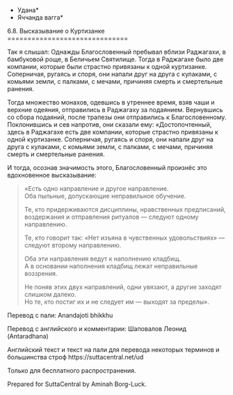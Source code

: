 * Удана*
* Яччанда вагга*

6\.8\. Высказывание о Куртизанке
\=\=\=\=\=\=\=\=\=\=\=\=\=\=\=\=\=\=\=\=\=\=\=\=\=\=\=\=\=\=

Так я слышал: Однажды Благословенный пребывал вблизи Раджагахи, в бамбуковой роще, в Беличьем Святилище\. Тогда в Раджагахе было две компании, которые были страстно привязаны к одной куртизанке\. Соперничая, ругаясь и споря, они напали друг на друга с кулаками, с комьями земли, с палками, с мечами, причиняя смерть и смертельные ранения\.

Тогда множество монахов, одевшись в утреннее время, взяв чаши и верхние одеяния, отправились в Раджагаху за подаянием\. Вернувшись со сбора подаяний, после трапезы они отправились к Благословенному\. Поклонившись и сев напротив, они сказали ему: «Достопочтенный, здесь в Раджагахе есть две компании, которые страстно привязаны к одной куртизанке\. Соперничая, ругаясь и споря, они напали друг на друга с кулаками, с комьями земли, с палками, с мечами, причиняя смерть и смертельные ранения\.

И тогда, осознав значимость этого, Благословенный произнёс это вдохновенное высказывание:

> «Есть одно направление и другое направление\.  
> Оба пыльные, допускающие неправильное обучение\.
>
> Те, кто придерживаются дисциплины, нравственных предписаний, воздержания и отправления ритуалов — следуют одному направлению\.
>
> Те, кто говорит так: «Нет изъяна в чувственных удовольствиях» — следуют второму направлению\.
>
> Оба эти направления ведут к наполнению кладбищ\.  
> А в основании наполнения кладбищ лежат неправильные воззрения\.
>
> Не поняв этих двух направлений, одни увязают, а другие заходят слишком далеко\.  
> Но те, кто постиг их и не следует им — выходят за пределы»\.

Перевод с пали: Anandajoti bhikkhu

Перевод с английского и комментарии: Шаповалов Леонид \(Antaradhana\)

Английский текст и текст на пали для перевода некоторых терминов и большинства строф https://suttacentral\.net/ud

  

Только для бесплатного распространения\.

  

Prepared for SuttaCentral by Aminah Borg\-Luck\.